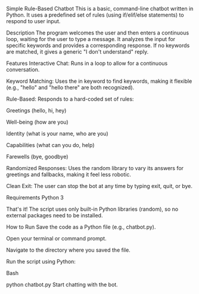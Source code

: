 Simple Rule-Based Chatbot
This is a basic, command-line chatbot written in Python. It uses a predefined set of rules (using if/elif/else statements) to respond to user input.

Description
The program welcomes the user and then enters a continuous loop, waiting for the user to type a message. It analyzes the input for specific keywords and provides a corresponding response. If no keywords are matched, it gives a generic "I don't understand" reply.

Features
Interactive Chat: Runs in a loop to allow for a continuous conversation.

Keyword Matching: Uses the in keyword to find keywords, making it flexible (e.g., "hello" and "hello there" are both recognized).

Rule-Based: Responds to a hard-coded set of rules:

Greetings (hello, hi, hey)

Well-being (how are you)

Identity (what is your name, who are you)

Capabilities (what can you do, help)

Farewells (bye, goodbye)

Randomized Responses: Uses the random library to vary its answers for greetings and fallbacks, making it feel less robotic.

Clean Exit: The user can stop the bot at any time by typing exit, quit, or bye.

Requirements
Python 3

That's it! The script uses only built-in Python libraries (random), so no external packages need to be installed.

How to Run
Save the code as a Python file (e.g., chatbot.py).

Open your terminal or command prompt.

Navigate to the directory where you saved the file.

Run the script using Python:

Bash

python chatbot.py
Start chatting with the bot.
